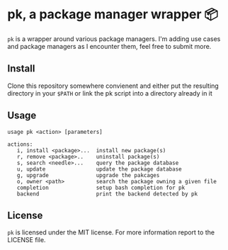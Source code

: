 # pk, a package manager wrapper 📦

`pk` is a wrapper around various package managers. I'm adding use cases and package managers as I encounter them, feel free to submit more.

## Install

Clone this repository somewhere convienent and either put the resulting directory in your `$PATH` or link the pk script into a directory already in it

## Usage

    usage pk <action> [parameters]
    
    actions:
       i, install <package>...  install new package(s)
       r, remove <package>..    uninstall package(s)
       s, search <needle>...    query the package database
       u, update                update the package database
       g, upgrade               upgrade the pakcages
       o, owner <path>          search the package owning a given file
       completion               setup bash completion for pk
       backend                  print the backend detected by pk

## License

`pk` is licensed under the MIT license. For more information report to the LICENSE file.
